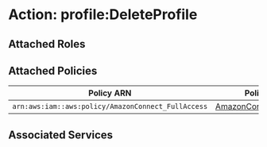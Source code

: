 # Action: profile:DeleteProfile

## Attached Roles

## Attached Policies

| Policy ARN | Policy Name |
|------------|-------------|
| `arn:aws:iam::aws:policy/AmazonConnect_FullAccess` | [AmazonConnect_FullAccess](../policies.md#amazonconnect_fullaccess) |

## Associated Services


